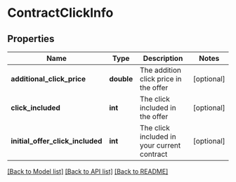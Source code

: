 # ContractClickInfo

## Properties
Name | Type | Description | Notes
------------ | ------------- | ------------- | -------------
**additional_click_price** | **double** | The addition click price in the offer | [optional] 
**click_included** | **int** | The click included in the offer | [optional] 
**initial_offer_click_included** | **int** | The click included in your current contract | [optional] 

[[Back to Model list]](../README.md#documentation-for-models) [[Back to API list]](../README.md#documentation-for-api-endpoints) [[Back to README]](../README.md)


